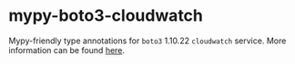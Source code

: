 # mypy-boto3-cloudwatch

Mypy-friendly type annotations for `boto3` 1.10.22 `cloudwatch` service.
More information can be found [here](https://github.com/vemel/mypy_boto3).